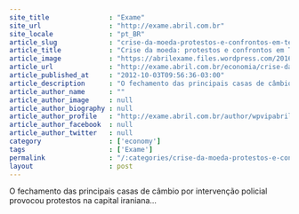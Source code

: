 ```yaml
---
site_title               : "Exame"
site_url                 : "http://exame.abril.com.br"
site_locale              : "pt_BR"
article_slug             : "crise-da-moeda-protestos-e-confrontos-em-teera"
article_title            : "Crise da moeda: protestos e confrontos em Teerã"
article_image            : "https://abrilexame.files.wordpress.com/2016/09/size_960_16_9_rial3.jpg?quality=70&strip=all&w=960"
article_url              : "http://exame.abril.com.br/economia/crise-da-moeda-protestos-e-confrontos-em-teera/"
article_published_at     : "2012-10-03T09:56:36-03:00"
article_description      : "O fechamento das principais casas de câmbio por intervenção policial provocou protestos na capital iraniana..."
article_author_name      : ""
article_author_image     : null
article_author_biography : null
article_author_profile   : "http://exame.abril.com.br/author/wpvipabril/"
article_author_facebook  : null
article_author_twitter   : null
category                 : ['economy']
tags                     : ['Exame']
permalink                : "/:categories/crise-da-moeda-protestos-e-confrontos-em-teera/"
layout                   : post
---
```


O fechamento das principais casas de câmbio por intervenção policial provocou protestos na capital iraniana...
